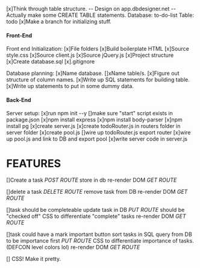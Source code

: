 [x]Think through table structure.
    -- Design on app.dbdesigner.net
    -- Actually make some CREATE TABLE statements.
    Database: to-do-list
    Table: todo
[x]Make a branch for initializing stuff.

#### Front-End

Front end Initialization:
[x]File folders
[x]Build boilerplate HTML
[x]Source style.css
[x]Source client.js
[x]Source jQuery.js
[x]Project structure
[x]Create database.sql
[x].gitignore

Database planning:
[x]Name database. 
[]xName table/s. 
[x]Figure out structure of column names. 
[x]Write up SQL statements for building table. 
[x]Write up statements to put in some dummy data.

#### Back-End

Server setup:
[x]run npm init --y
[]make sure "start" script exists in package.json
[x]npm install express
[x]npm install body-parser
[x]npm install pg
[x]create server.js
[x]create todoRouter.js in routers folder in server folder
[x]create pool.js
[]wire up todoRouter.js export router
[x]wire up pool.js and link to DB and export pool
[x]write server code in server.js

# FEATURES

[]Create a task *POST ROUTE*
    store in db
    re-render DOM *GET ROUTE*

[]delete a task *DELETE ROUTE*
    remove task from DB
    re-render DOM *GET ROUTE*

[]task should be completeable
    update task in DB *PUT ROUTE*
    should be "checked off"
    CSS to differentiate "complete" tasks
    re-render DOM *GET ROUTE*

[]task could have a mark important button
    sort tasks in SQL query from DB to be importance first *PUT ROUTE*
    CSS to differentiate importance of tasks. (DEFCON level colors lol)
    re-render DOM *GET ROUTE*

[] CSS! Make it pretty. 